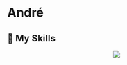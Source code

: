 # André
## 🚀 My Skills
<p align="center">
  <a href="https://skillicons.dev">
    <img src="https://skillicons.dev/icons?i=c,cpp,html,css,js,linux,figma,java,php,mysql" />
  </a>
</p>

